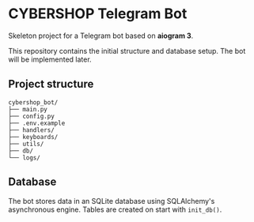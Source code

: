 # CYBERSHOP Telegram Bot

Skeleton project for a Telegram bot based on **aiogram 3**.

This repository contains the initial structure and database setup. The bot will be
implemented later.

## Project structure

```
cybershop_bot/
├── main.py
├── config.py
├── .env.example
├── handlers/
├── keyboards/
├── utils/
├── db/
└── logs/
```

## Database

The bot stores data in an SQLite database using SQLAlchemy's asynchronous
engine. Tables are created on start with `init_db()`.
